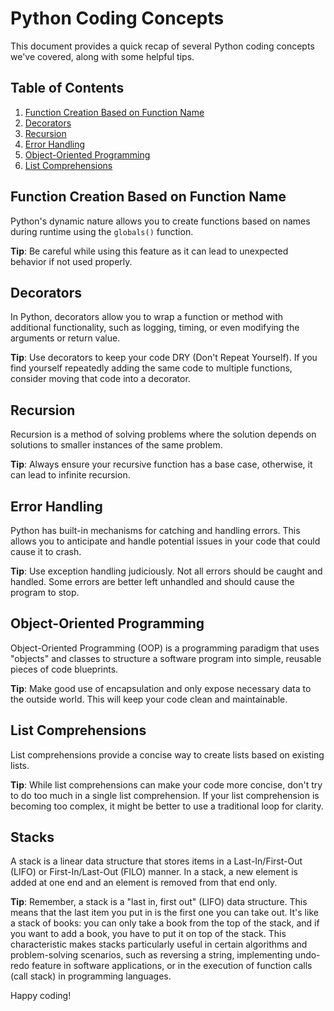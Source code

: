 # Python Coding Concepts

This document provides a quick recap of several Python coding concepts we've covered, along with some helpful tips.

## Table of Contents

1. [Function Creation Based on Function Name](#function-creation-based-on-function-name)
2. [Decorators](#decorators)
3. [Recursion](#recursion)
4. [Error Handling](#error-handling)
5. [Object-Oriented Programming](#object-oriented-programming)
6. [List Comprehensions](#list-comprehensions)

## Function Creation Based on Function Name

Python's dynamic nature allows you to create functions based on names during runtime using the `globals()` function.

**Tip**: Be careful while using this feature as it can lead to unexpected behavior if not used properly.

## Decorators

In Python, decorators allow you to wrap a function or method with additional functionality, such as logging, timing, or even modifying the arguments or return value.

**Tip**: Use decorators to keep your code DRY (Don't Repeat Yourself). If you find yourself repeatedly adding the same code to multiple functions, consider moving that code into a decorator.

## Recursion

Recursion is a method of solving problems where the solution depends on solutions to smaller instances of the same problem.

**Tip**: Always ensure your recursive function has a base case, otherwise, it can lead to infinite recursion.

## Error Handling

Python has built-in mechanisms for catching and handling errors. This allows you to anticipate and handle potential issues in your code that could cause it to crash.

**Tip**: Use exception handling judiciously. Not all errors should be caught and handled. Some errors are better left unhandled and should cause the program to stop.

## Object-Oriented Programming

Object-Oriented Programming (OOP) is a programming paradigm that uses "objects" and classes to structure a software program into simple, reusable pieces of code blueprints.

**Tip**: Make good use of encapsulation and only expose necessary data to the outside world. This will keep your code clean and maintainable.

## List Comprehensions

List comprehensions provide a concise way to create lists based on existing lists. 

**Tip**: While list comprehensions can make your code more concise, don't try to do too much in a single list comprehension. If your list comprehension is becoming too complex, it might be better to use a traditional loop for clarity.

## Stacks

A stack is a linear data structure that stores items in a Last-In/First-Out (LIFO) or First-In/Last-Out (FILO) manner. In a stack, a new element is added at one end and an element is removed from that end only.

**Tip**: Remember, a stack is a "last in, first out" (LIFO) data structure. This means that the last item you put in is the first one you can take out. It's like a stack of books: you can only take a book from the top of the stack, and if you want to add a book, you have to put it on top of the stack. This characteristic makes stacks particularly useful in certain algorithms and problem-solving scenarios, such as reversing a string, implementing undo-redo feature in software applications, or in the execution of function calls (call stack) in programming languages.

Happy coding!